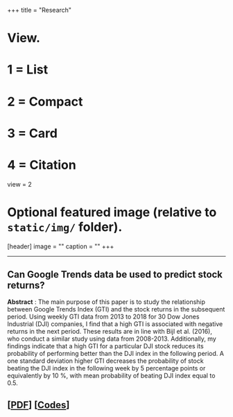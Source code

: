 +++
title = "Research"

# View.
#   1 = List
#   2 = Compact
#   3 = Card
#   4 = Citation
view = 2

# Optional featured image (relative to `static/img/` folder).
[header]
image = ""
caption = ""
+++

---
## Can Google Trends data be used to predict stock returns?
**Abstract** : The main purpose of this paper is to study the relationship between Google Trends Index (GTI)
and the stock returns in the subsequent period. Using weekly GTI data from 2013 to 2018 for 30
Dow Jones Industrial (DJI) companies, I find that a high GTI is associated with negative returns
in the next period. These results are in line with Bijl et al. (2016), who conduct a similar study
using data from 2008-2013. Additionally, my findings indicate that a high GTI for a particular DJI
stock reduces its probability of performing better than the DJI index in the following period. A
one standard deviation higher GTI decreases the probability of stock beating the DJI index in the
following week by 5 percentage points or equivalently by 10 %, with mean probability of beating DJI
index equal to 0.5. 

\[[PDF](https://github.com/jugalm/Google-trends-stock-data/blob/master/final_paper.pdf)\] \[[Codes](https://github.com/jugalm/Google-trends-stock-data/blob/master/poster.ipynb)\] 
---
